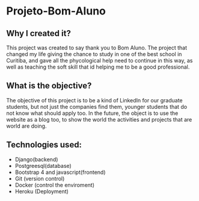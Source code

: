 # Projeto-Bom-Aluno


## Why I created it?
This project was created to say thank you to Bom Aluno. The project that changed my life giving the chance to study in one of the best school in Curitiba, and gave all the phycological help need to continue in this way, as well as teaching the soft skill that id helping me to be a good professional.

## What is the objective?
The objective of this project is to be a kind of LinkedIn for our graduate students, but not just the companies find them, younger students that do not know what should apply too. In the future, the object is to use the website as a blog too, to show the world the activities and projects that are world are doing.

## Technologies used:
- Django(backend)
- Postgreesql(database)
- Bootstrap 4 and javascript(frontend)
- Git (version control)
- Docker (control the enviroment)
- Heroku (Deployment)

